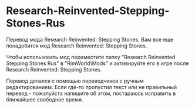 # Research-Reinvented-Stepping-Stones-Rus
Перевод мода Research Reinvented: Stepping Stones. Вам все еще понадобится мод Research Reinvented: Stepping Stones.

Чтобы использовать мод переместите папку "Research Reinvented Stepping Stones Rus" в "RimWorld\Mods" и активируйте его в игре после Research Reinvented: Stepping Stones.

Перевод делался с помощью переводчиков с ручным редактированием. Если где-то пропустил текст или не правильный перевод - пожалуйста напишите об этом, постараюсь исправить в ближайшее свободное время.